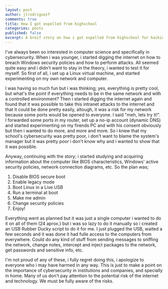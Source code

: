 ```yaml
---
layout: post
author: jlrodriguezf
comments: true
title: How I got expelled from highschool
categories: posts
published: false
excerpt: A breif story on how i got expelled from highschool for hacking computers.
---
```


I've always been so interested in computer science and specifically in cybersecurity. When i was younger, i started digging the internet on how to breach Windows security policies and how to perform attacks. All seemed quite easy and i didn't want to stay in the theory, i wanted to test it for myself. So first of all, i set up a Linux virtual machine, and started experimenting on my own network and computer.

I was having so much fun but i was thinking; yes, everything is pretty cool, but what's the point if everything needs to be in the same network and with a controlled environment? Then i started digging the internet again and found that it was possible to take this intranet attacks to the internet and that it could be done pretty easily, altough, it was a risk for my network because some ports would be opened to everyone. I said "meh, lets try it!". I forwarded some ports in my router, set up a no-ip account (dynamic DNS) and started experimenting on my firends PC and with his consent obviously but then i wanted to do more, and more and more. So i knew that my school's cybersecurity was pretty poor, i don't want to blame the system's manager but it was pretty poor i don't know why and i wanted to show that it was possible.

Anyway, continuing with the story; i started studying and acquiring information about the computer like BIOS characteristics, Windows' active security policies, network connection diagrams, etc. So the plan was;

1. Disable BIOS secure boot
2. Enable legacy mode
3. Boot Linux in a Live USB
4. Run a terminal at boot
5. Make me admin
6. Change security policies
7. Enjoy!

Everything went as planned but it was just a single computer i wanted to do it on all of them (24 aprox.) but i was so lazy to do it manually so i created an USB Rubber Ducky script to do it for me. I just plugged the USB, waited a few seconds and it was done it had fulle access to the computers from everywhere. Could do any kind of stuff from sending messages to sniffing the network, change notes, intercept and inject packages to the network, get passwords and sensitive info, etc.

I'm not proud of any of these, i fully regret doing this, i apologize to everyone who i may have harmed in any way. This is just to make a point on the importance of cybersecurity in institutions and companies, and specially in home. Many of us don't pay attention to the potential risk of the internet and technology. We must be fully aware of the risks.
